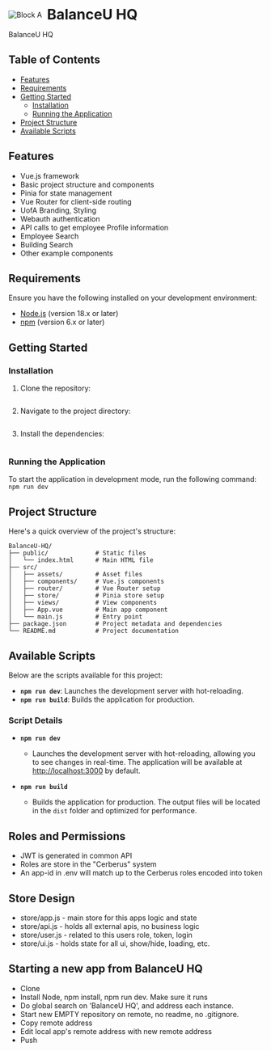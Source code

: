 <div style="display: flex; align-items: center;">
  <img src="https://apps.ufs.arizona.edu/buildingmanager/assets/BlockA_w_line-290716d5.png" alt="Block A" style="margin-right: 10px;"/>
  <h1 style="margin: 0;">BalanceU HQ</h1>
</div>

BalanceU HQ 

## Table of Contents

- [Features](#features)
- [Requirements](#requirements)
- [Getting Started](#getting-started)
  - [Installation](#installation)
  - [Running the Application](#running-the-application)
- [Project Structure](#project-structure)
- [Available Scripts](#available-scripts)


## Features

- Vue.js framework
- Basic project structure and components
- Pinia for state management
- Vue Router for client-side routing
- UofA Branding, Styling
- Webauth authentication
- API calls to get employee Profile information
- Employee Search
- Building Search
- Other example components

## Requirements

Ensure you have the following installed on your development environment:

- [Node.js](https://nodejs.org/) (version 18.x or later)
- [npm](https://www.npmjs.com/) (version 6.x or later)

## Getting Started

### Installation

1. Clone the repository:

    ```

2. Navigate to the project directory:

    ```cd BalanceU-HQ
    ```

3. Install the dependencies:

    ```npm install
    ```

### Running the Application

To start the application in development mode, run the following command:
```npm run dev```

## Project Structure

Here's a quick overview of the project's structure:

```plaintext
BalanceU-HQ/
├── public/             # Static files
│   └── index.html      # Main HTML file
├── src/
│   ├── assets/         # Asset files
│   ├── components/     # Vue.js components
│   ├── router/         # Vue Router setup
│   ├── store/          # Pinia store setup
│   ├── views/          # View components
│   ├── App.vue         # Main app component
│   └── main.js         # Entry point
├── package.json        # Project metadata and dependencies
└── README.md           # Project documentation
```

## Available Scripts

Below are the scripts available for this project:

- **`npm run dev`**: Launches the development server with hot-reloading.
- **`npm run build`**: Builds the application for production.

### Script Details

- **`npm run dev`**
    - Launches the development server with hot-reloading, allowing you to see changes in real-time. The application will be available at [http://localhost:3000](http://localhost:3000) by default.

- **`npm run build`**
    - Builds the application for production. The output files will be located in the `dist` folder and optimized for performance.

     
## Roles and Permissions
- JWT is generated in common API
- Roles are store in the "Cerberus" system
- An app-id in .env will match up to the Cerberus roles encoded into token

## Store Design
- store/app.js  - main store for this apps logic and state
- store/api.js  - holds all external apis, no business logic
- store/user.js - related to this users role, token, login
- store/ui.js   - holds state for all ui, show/hide, loading, etc.

## Starting a new app from BalanceU HQ

- Clone
- Install Node, npm install, npm run dev.  Make sure it runs
- Do global search on 'BalanceU HQ', and address each instance.
- Start new EMPTY repository on remote, no readme, no .gitignore.
- Copy remote address
- Edit local app's remote address with new remote address
- Push
